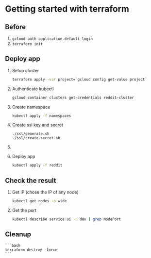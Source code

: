 # Getting started with terraform

## Before
1. `gcloud auth application-default login`
1. `terraform init`

## Deploy app
1. Setup cluster
    ```bash
    terraform apply -var project=`gcloud config get-value project`
    ```

1. Authenticate kubectl
    ```bash
    gcloud container clusters get-credentials reddit-cluster
    ```

1. Create namespace
    ```bash
    kubectl apply -f namespaces
    ```

1. Create ssl key and secret
    ```
    ./ssl/generate.sh
    ./ssl/create-secret.sh
    ```
1.

1. Deploy app
    ```bash
    kubectl apply -f reddit
    ```

## Check the result
1. Get IP (chose the IP of any node)
    ```bash
    kubectl get nodes -o wide
    ```

1. Get the port
    ```bash
    kubectl describe service ui -n dev | grep NodePort
    ```

## Cleanup
    ```bash
    terraform destroy -force
    ```
